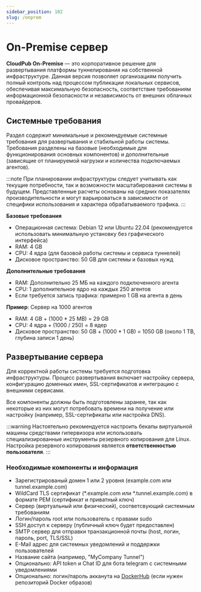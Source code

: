 ```yaml
---
sidebar_position: 102
slug: /onprem
---
```


# On-Premise сервер

**CloudPub On-Premise** — это корпоративное решение для развертывания платформы туннелирования на собственной инфраструктуре. Данная версия позволяет организациям получить полный контроль над процессом публикации локальных сервисов, обеспечивая максимальную безопасность, соответствие требованиям информационной безопасности и независимость от внешних облачных провайдеров.

## Системные требования

Раздел содержит минимальные и рекомендуемые системные требования для развертывания и стабильной работы системы. Требования разделены на базовые (необходимые для функционирования основных компонентов) и дополнительные (зависящие от планируемой нагрузки и количества подключаемых агентов).

:::note
При планировании инфраструктуры следует учитывать как текущие потребности, так и возможности масштабирования системы в будущем. Представленные расчеты основаны на средних показателях производительности и могут варьироваться в зависимости от специфики использования и характера обрабатываемого трафика.
:::

 **Базовые требования**

 - Операционная система: Debian 12 или Ubuntu 22.04 (рекомендуется использовать минимальную установку без графического интерфейса)
 - RAM: 4 GB
 - CPU: 4 ядра (для базовой работы системы и сервиса туннелей)
 - Дисковое пространство: 50 GB для системы и базовых нужд

 **Дополнительные требования**

 - RAM: Дополнительно 25 МБ на каждого подключенного агента
 - CPU: 1 дополнительное ядро на каждых 250 агентов
 - Если требуется запись трафика: примерно 1 GB на агента в день

 **Пример**: Сервер на 1000 агентов

 - RAM: 4 GB + (1000 * 25 MB) = 29 GB
 - CPU: 4 ядра + (1000 / 250) = 8 ядер
 - Дисковое пространство: 50 GB + (1000 * 1 GB) = 1050 GB (около 1 TB, глубина записи 1 день)

## Развертывание сервера

Для корректной работы системы требуется подготовка инфраструктуры. Процесс развертывания включает настройку сервера, конфигурацию доменных имен, SSL-сертификатов и интеграцию с внешними сервисами.

Все компоненты должны быть подготовлены заранее, так как некоторые из них могут потребовать времени на получение или настройку (например, SSL-сертификаты или настройка DNS).

:::warning
Настоятельно рекомендуется настроить бекапы виртуальной машины средствами гипервизора или использовать специализированные инструменты резервного копирования для Linux. Настройка резервного копирования является **ответственностью пользователя**.
:::

### Необходимые компоненты и информация

 - Зарегистрированый домен 1 или 2 уровня (example.com или tunnel.example.com)
 - WildCard TLS сертификат (\*.example.com или \*.tunnel.example.com) в формате PEM (сертификат и приватный ключ)
 - Сервер (виртуальный или физический), соответсвующий системным требованиям
 - Логин/пароль root или пользователь с правами sudo
 - SSH доступ к серверу (публичный ключ будет предоставлен)
 - SMTP сервер для отправки транзакционной почты (host, логин, пароль, port, TLS/SSL)
 - E-Mail адрес для системных уведомлений и поддержки пользователей
 - Название сайта (например, "MyCompany Tunnel")
 - Опционально: API token и Chat ID для бота telegram c системными уведомлениями
 - Опционально: логин/пароль акканута на [DockerHub](https://hub.docker.com/) (если нужен репозиторий Docker образов)
